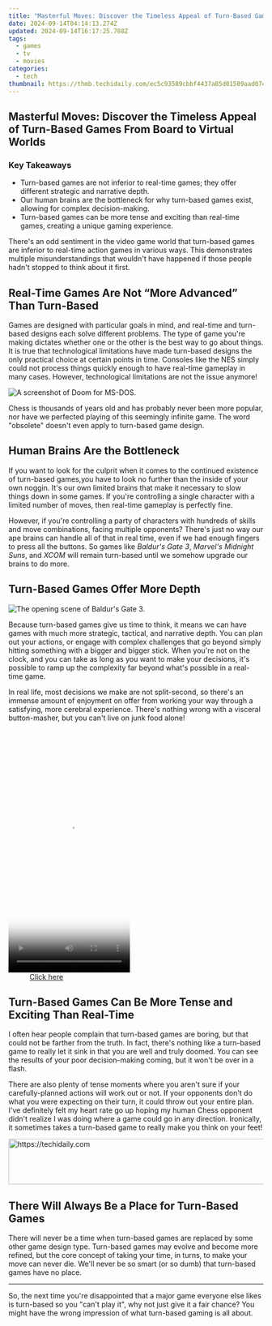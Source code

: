 ```yaml
---
title: "Masterful Moves: Discover the Timeless Appeal of Turn-Based Games From Board to Virtual Worlds"
date: 2024-09-14T04:14:13.274Z
updated: 2024-09-14T16:17:25.788Z
tags:
  - games
  - tv
  - movies
categories:
  - tech
thumbnail: https://thmb.techidaily.com/ec5c93589cbbf4437a85d01509aad074c0824b7a47a862a6e3798990cfe51fb1.png
---
```


## Masterful Moves: Discover the Timeless Appeal of Turn-Based Games From Board to Virtual Worlds

### Key Takeaways

* Turn-based games are not inferior to real-time games; they offer different strategic and narrative depth.
* Our human brains are the bottleneck for why turn-based games exist, allowing for complex decision-making.
* Turn-based games can be more tense and exciting than real-time games, creating a unique gaming experience.

 There's an odd sentiment in the video game world that turn-based games are inferior to real-time action games in various ways. This demonstrates multiple misunderstandings that wouldn't have happened if those people hadn't stopped to think about it first.

##  Real-Time Games Are Not “More Advanced” Than Turn-Based

 Games are designed with particular goals in mind, and real-time and turn-based designs each solve different problems. The type of game you're making dictates whether one or the other is the best way to go about things. It is true that technological limitations have made turn-based designs the only practical choice at certain points in time. Consoles like the NES simply could not process things quickly enough to have real-time gameplay in many cases. However, technological limitations are not the issue anymore!

![A screenshot of Doom for MS-DOS.](https://static1.howtogeekimages.com/wordpress/wp-content/uploads/2020/11/doom_Screenshot.jpg) 

 Chess is thousands of years old and has probably never been more popular, nor have we perfected playing of this seemingly infinite game. The word "obsolete" doesn't even apply to turn-based game design.

##  Human Brains Are the Bottleneck

 If you want to look for the culprit when it comes to the continued existence of turn-based games,you have to look no further than the inside of your own noggin. It's our own limited brains that make it necessary to slow things down in some games. If you're controlling a single character with a limited number of moves, then real-time gameplay is perfectly fine.

 However, if you're controlling a party of characters with hundreds of skills and move combinations, facing multiple opponents? There's just no way our ape brains can handle all of that in real time, even if we had enough fingers to press all the buttons. So games like _Baldur's Gate 3_, _Marvel's Midnight Suns_, and _XCOM_ will remain turn-based until we somehow upgrade our brains to do more.

##  Turn-Based Games Offer More Depth

![The opening scene of Baldur's Gate 3.](https://static1.howtogeekimages.com/wordpress/wp-content/uploads/2024/05/vlcsnap-2024-05-30-10h29m11s399.png) 

 Because turn-based games give us time to think, it means we can have games with much more strategic, tactical, and narrative depth. You can plan out your actions, or engage with complex challenges that go beyond simply hitting something with a bigger and bigger stick. When you're not on the clock, and you can take as long as you want to make your decisions, it's possible to ramp up the complexity far beyond what's possible in a real-time game.

 In real life, most decisions we make are not split-second, so there's an immense amount of enjoyment on offer from working your way through a satisfying, more cerebral experience. There's nothing wrong with a visceral button-masher, but you can't live on junk food alone!

<!-- affiliate ads begin -->
<span id="1770526">
					<video width="240" height="480" style="cursor:pointer"
           poster="//a.impactradius-go.com/display-clicktoplayimage/1770526.png"
           onclick="if(!this.playClicked){this.play();this.setAttribute('controls',true);this.playClicked=true;}">
	   <source src="//a.impactradius-go.com/display-ad/20702-1770526">
	   <img src="//a.impactradius-go.com/display-clicktoplayimage/1770526.png" style="border: none; height: 100%; width: 100%; object-fit: contain">
	</video>
	<div style="width:150px;text-align:center"><a href="javascript:window.open(decodeURIComponent('https%3A%2F%2Ftokenmetrics.sjv.io%2Fc%2F5597632%2F1770526%2F20702'), '_blank');void(0);">Click here</a></div>
</span>
<img height="0" width="0" src="https://imp.pxf.io/i/5597632/1770526/20702" style="position:absolute;visibility:hidden;" border="0" />
<!-- affiliate ads end -->

##  Turn-Based Games Can Be More Tense and Exciting Than Real-Time

 I often hear people complain that turn-based games are boring, but that could not be farther from the truth. In fact, there's nothing like a turn-based game to really let it sink in that you are well and truly doomed. You can see the results of your poor decision-making coming, but it won't be over in a flash.

 There are also plenty of tense moments where you aren't sure if your carefully-planned actions will work out or not. If your opponents don't do what you were expecting on their turn, it could throw out your entire plan. I've definitely felt my heart rate go up hoping my human Chess opponent didn't realize I was doing where a game could go in any direction. Ironically, it sometimes takes a turn-based game to really make you think on your feet!

<!-- affiliate ads begin -->
<a href="https://appsumo.8odi.net/c/5597632/2118312/7443" target="_top" id="2118312">
  <img src="//a.impactradius-go.com/display-ad/7443-2118312" border="0" alt="https://techidaily.com" width="728" height="90"/>
</a>
<img height="0" width="0" src="https://appsumo.8odi.net/i/5597632/2118312/7443" style="position:absolute;visibility:hidden;" border="0" />
<!-- affiliate ads end -->

##  There Will Always Be a Place for Turn-Based Games

 There will never be a time when turn-based games are replaced by some other game design type. Turn-based games may evolve and become more refined, but the core concept of taking your time, in turns, to make your move can never die. We'll never be so smart (or so dumb) that turn-based games have no place.

---

 So, the next time you're disappointed that a major game everyone else likes is turn-based so you "can't play it", why not just give it a fair chance? You might have the wrong impression of what turn-based gaming is all about.

<ins class="adsbygoogle"
     style="display:block"
     data-ad-format="autorelaxed"
     data-ad-client="ca-pub-7571918770474297"
     data-ad-slot="1223367746"></ins>

<ins class="adsbygoogle"
     style="display:block"
     data-ad-client="ca-pub-7571918770474297"
     data-ad-slot="8358498916"
     data-ad-format="auto"
     data-full-width-responsive="true"></ins>



